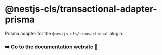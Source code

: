 # @nestjs-cls/transactional-adapter-prisma

Prisma adapter for the `@nestjs-cls/transactional` plugin.

### ➡️ [Go to the documentation website](https://papooch.github.io/nestjs-cls/plugins/available-plugins/transactional/prisma-adapter) 📖
